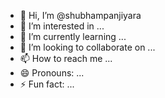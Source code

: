 - 👋 Hi, I’m @shubhampanjiyara
- 👀 I’m interested in ...
- 🌱 I’m currently learning ...
- 💞️ I’m looking to collaborate on ...
- 📫 How to reach me ...
- 😄 Pronouns: ...
- ⚡ Fun fact: ...

<!---
shubhampanjiyara/shubhampanjiyara is a ✨ special ✨ repository because its `README.md` (this file) appears on your GitHub profile.
You can click the Preview link to take a look at your changes.
--->

